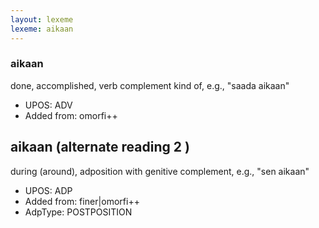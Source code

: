 ```yaml
---
layout: lexeme
lexeme: aikaan
---
```


###  aikaan

done, accomplished, verb complement kind of, e.g., "saada aikaan"
* UPOS:  ADV
* Added from:  omorfi++


## aikaan (alternate reading 2 )

during (around), adposition with genitive complement, e.g., "sen aikaan"
* UPOS:  ADP
* Added from:  finer|omorfi++
* AdpType:  POSTPOSITION

